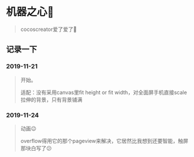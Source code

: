 # 机器之心:ghost:

> cocoscreator爱了爱了:ghost:

## 记录一下

### 2019-11-21

> 开始。
>
> 适配：没有采用canvas里fit height or fit width，对全面屏手机直接scale拉伸的背景，只有背景铺满

### 2019-11-24

> 动画:wink:
>
> overflow得用它的那个pageview来解决，它居然比我想到还要智能，触屏那块白写了:confused: